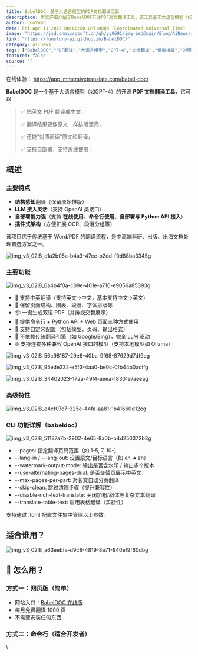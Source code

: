 ```yaml
---
title: BabelDOC：基于大语言模型的PDF文档翻译工具
description: 本文详细介绍了BabelDOC开源PDF文档翻译工具，该工具基于大语言模型（如GPT-4），能将英文PDF翻译成中文并保持原文排版，支持对照阅读功能，提供网页版、命令行和Python API多种使用方式，支持本地部署和离线使用。
author: LuoYuan
date: Fri Apr 11 2025 00:00:00 GMT+0000 (Coordinated Universal Time)
image: "https://jsd.onmicrosoft.cn/gh/yy0691/img-bed@main/Blog/AiNews/img_v3_02l8_e1a2b05a-b4a3-47ce-b2dd-f0d88ba3345g.jpg"
link: "https://funstory-ai.github.io/BabelDOC/"
category: ai-news
tags: ["BabelDOC","PDF翻译","大语言模型","GPT-4","文档翻译","保留排版","对照阅读","开源工具","多语言翻译","本地部署"]
featured: false
source: ""
---
```


在线体验： https://app.immersivetranslate.com/babel-doc/

**BabelDOC** 是一个基于大语言模型（如GPT-4）的开源 **PDF 文档翻译工具**，它可以：

> ✅ 把英文 PDF 翻译成中文，
>
> ✅ 翻译结果要像原文一样排版漂亮，
>
> ✅ 还能“对照阅读”原文和翻译，
>
> ✅ 支持自部署，支持离线使用！

## 概述

### **主要特点**

- **结构感知**翻译（保留原始排版）
- **LLM 接入灵活**（支持 OpenAI 类接口）
- **自部署能力强**（支持 **在线使用、命令行使用、自部署与 Python API 接入**）
- **插件式架构**（方便扩展 OCR、段落分组等）

该项目优于传统基于 Word/PDF 的翻译流程，是中高端科研、出版、出海文档处理首选方案之一。

![img_v3_02l8_e1a2b05a-b4a3-47ce-b2dd-f0d88ba3345g](https://jsd.onmicrosoft.cn/gh/yy0691/img-bed@main/Blog/AiNews/img_v3_02l8_e1a2b05a-b4a3-47ce-b2dd-f0d88ba3345g.jpg)

### **主要功能**

![img_v3_02l8_6a4b4f0a-c09e-401e-a710-e9056a85393g](https://jsd.onmicrosoft.cn/gh/yy0691/img-bed@main/Blog/AiNews/img_v3_02l8_6a4b4f0a-c09e-401e-a710-e9056a85393g.jpg)



- 🧾 支持中英翻译（支持英文→中文，基本支持中文→英文）
- 📄 保留页面结构、图表、段落、字体排版等
- 📦 一键生成双语 PDF（并排或交替展示）
- 🧰 提供命令行 + Python API + Web 页面三种方式使用
- 🔧 支持自定义配置（包括模型、页码、输出格式）
- 🚫 不依赖传统翻译引擎（如 Google/Bing），完全 LLM 驱动
- 🌐 支持连接多种兼容 OpenAI 接口的模型（支持本地模型如 Ollama）

![img_v3_02l8_56c98187-29e6-40ba-9f68-87629d7df9eg](https://jsd.onmicrosoft.cn/gh/yy0691/img-bed@main/Blog/AiNews/img_v3_02l8_56c98187-29e6-40ba-9f68-87629d7df9eg.png)

![img_v3_02l8_95ede232-e5f3-4aa0-be0c-0fb44b0acffg](https://jsd.onmicrosoft.cn/gh/yy0691/img-bed@main/Blog/AiNews/img_v3_02l8_95ede232-e5f3-4aa0-be0c-0fb44b0acffg.png)

![img_v3_02l8_34402023-172a-49f4-aeea-18301e7aeeag](https://jsd.onmicrosoft.cn/gh/yy0691/img-bed@main/Blog/AiNews/img_v3_02l8_34402023-172a-49f4-aeea-18301e7aeeag.png)

### **高级特性**

![img_v3_02l8_e4cf07c7-325c-44fa-aa81-1b41660d12cg](https://jsd.onmicrosoft.cn/gh/yy0691/img-bed@main/Blog/AiNews/img_v3_02l8_e4cf07c7-325c-44fa-aa81-1b41660d12cg.jpg)

### **CLI 功能详解（babeldoc）**

![img_v3_02l8_51187a7b-2902-4e65-8a0b-b4d250372b3g](https://jsd.onmicrosoft.cn/gh/yy0691/img-bed@main/Blog/AiNews/img_v3_02l8_51187a7b-2902-4e65-8a0b-b4d250372b3g.jpg)

- --pages: 指定翻译页码范围（如 1-5, 7, 10-）
- --lang-in / --lang-out: 设置原文/目标语言（如 en ➜ zh）
- --watermark-output-mode: 输出是否含水印 / 输出多个版本
- --use-alternating-pages-dual: 是否交替页展示中英文
- --max-pages-per-part: 对长文自动分页翻译
- --skip-clean: 跳过清理步骤（提升兼容性）
- --disable-rich-text-translate: 关闭加粗/斜体等复杂文本翻译
- --translate-table-text: 启用表格翻译（实验性）

支持通过 .toml 配置文件集中管理以上参数。

## **适合谁用？**

![img_v3_02l8_a63eebfa-d9c8-4819-8e71-940ef9f60dbg](https://jsd.onmicrosoft.cn/gh/yy0691/img-bed@main/Blog/AiNews/img_v3_02l8_a63eebfa-d9c8-4819-8e71-940ef9f60dbg.jpg)

## **🚀 怎么用？**

### **方式一：网页版（简单）**

- 网站入口：[BabelDOC 在线版](https://funstory-ai.github.io/BabelDOC/)
- 每月免费翻译 1000 页
- 不需要安装任何东西

### **方式二：命令行（适合开发者）**

\